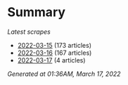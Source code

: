 # Summary
*Latest scrapes*
* [2022-03-15](https://github.com/nuuuwan/news_lk/blob/data/news_lk.2022-03-15.json) (173 articles)
* [2022-03-16](https://github.com/nuuuwan/news_lk/blob/data/news_lk.2022-03-16.json) (167 articles)
* [2022-03-17](https://github.com/nuuuwan/news_lk/blob/data/news_lk.2022-03-17.json) (4 articles)

*Generated at 01:36AM, March 17, 2022*